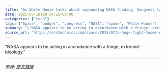 ```yaml
---
title: "As White House talks about impounding NASA funding, Congress takes the threat seriously"
date: 2025-07-18T20:54:25+08:00
categories: ["tech"]
tags: ["Space", "budget", "congress", "NASA", "space", "White House"]
summary: "\"NASA appears to be acting in accordance with a fringe, extremist ideology.\""
source_url: "https://arstechnica.com/space/2025/07/a-huge-fight-looms-over-the-nasa-budget-this-fall/"
---
```


"NASA appears to be acting in accordance with a fringe, extremist ideology."

---

*来源: [原文链接](https://arstechnica.com/space/2025/07/a-huge-fight-looms-over-the-nasa-budget-this-fall/)*
